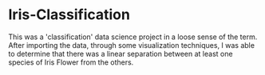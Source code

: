 # Iris-Classification
 
This was a 'classification' data science project in a loose sense of the term. After importing the data, through some visualization techniques, I was able to determine that there was a linear separation between at least one species of Iris Flower from the others.
